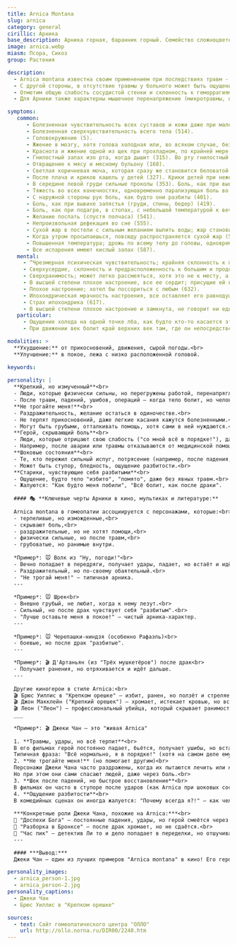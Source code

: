 ```yaml
---
title: Arnica Montana
slug: arnica
category: general
cirillic: Арника
base_description: Арника горная, баранник горный. Семейство сложноцветные 
image: arnica.webp
miasm: Псора, Сикоз
group: Растения

description: 
  - Arnica montana известна своим применением при последствиях травм -  физических (сотрясение мозга, падение с высоты, хирургическая операция) или психических (внезапное горе, разорение, испуг). Часто это травмы тупым предметом, размозжения тканей, огнестрельные ранения, открытые переломы конечностей с нагноением.
  - С другой стороны, в отсутствие травмы у больного может быть ощущение как при ушибе, вывихе, ударе, например, при аппендиците -  боль как от ушиба в подвздошной области, вынуждающая идти согнувшись.
  - Отметим общую слабость сосудистой стенки и склонность к геморрагиям -  кровотечения, гематомы, плетора, инсульт, экхимозы, петехии, расширения вен. 
  - Для Арники также характерны мышечное перенапряжение (микротравмы, надрывы мышц), растяжения связок с образованием подкожных гематом, сердечная недостаточность; гнойные процессы с запахом тухлых яиц от тела; симметричные кожные высыпания.

symptoms:
   common:
      - Болезненная чувствительность всех суставов и кожи даже при малейшем движении (спустя четыре часа) (513). 
      - Болезненная сверхчувствительность всего тела (514).
      - Головокружение (5). 
      - Жжение в мозгу, хотя голова холодная или, во всяком случае, без жара (18).
      - Краснота и жжение одной из щек при прохладном, по крайней мере без жара, теле (101). Красная опухоль правой щеки со стучащей и пощипывающей болью, опухшая губа и сильный жар в голове при нормальной температуре тела, только стопы иногда были горячими (102).
      - Гнилостный запах изо рта, когда дышит (315). Во рту гнилостный слизистый вкус (164). По утрам отрыжка c запахом тухлых яиц (спустя два часа) (182). Горькая отрыжка как будто тухлыми яйцами (спустя два часа) (183). Давится, но напрасно, позывы к рвоте ни к чему не приводят (спустя пятнадцать минут) (201). Позывы к стулу, но безуспешные (257). (Понос как бы коричневыми дрожжами) (267). Запор (268).
      - Отвращение к мясу и мясному бульону (168).
      - Светлая коричневая моча, которая сразу же становится беловатой и мутной (спустя двое суток) (289). Коричневая моча с кирпично-красным осадком (290).
      - После плача и криков кашель у детей (327). Крики детей при нежелании что-либо делать вызывают кашель (между седьмым и восьмым часом) (328). Во время дневного сна кашель оттого, что раздражено и щекочет наверху в гортани (спустя четыре часа) (325). Кашель, вызывающий ощущение, будто все ребра сломаны (333). Очень сухой кашель от раздражения в нижней части трахеи (спустя четыре часа) (323). Кашель с кровью (331).
      - В середине левой груди сильные проколы (353). Боль, как при вывихе в суставах груди и спины (365). Все суставы и связки костей и хрящей, относящихся к груди, болят, как разбитые, при движении и дыхании (359).
      - Тяжесть во всех конечностях, одновременно парализующая боль во всех суставах, как при состоянии разбитости во время движения (спустя восемь часов) (515). 
      - С наружной стороны рук боль, как будто они разбиты (401). 
      - Боль, как при вывихе запястья (груди, спины, бедер) (419). 
      - Боль, как при подагре, в стопах, с небольшой температурой к вечеру (457). К вечеру глухая, похожая на подагру боль, как при вывихе сустава большого пальца ноги, с небольшим покраснением (487).
      - Желание поспать (спустя полчаса) (541). 
      - Непроизвольная дефекация во сне (555).
      - Сухой жар в постели с сильным желанием выпить воды; жар становится невыносимым; хочется раскрыться, но когда он раскрывается, даже при малейшем движении начинается озноб (579). 
      - Когда утром просыпаешься, повсюду распространяется сухой жар (583). 
      - Повышенная температура; дрожь по всему телу до головы, одновременно жар в голове и краснота и жар на лице, при холодных руках, и ощущение разбитости в бедрах, спине и снаружи на руках (597).
      - Все испарения имеют кислый запах (587).
   mental:
     - “Чрезмерная психическая чувствительность; крайняя склонность к приятным, также как и неприятным эмоциям, без слабости или чрезмерной чувствительности тела; (в одном случае эта чрезмерная чувствительность психики наблюдалась прежде развития таковой для тела; я также видел эти два вида чувствительности, встречающейся в чередовании или одновременно)” (С. Ганеманн)
     - Сверхусердие, склонность и предрасположенность к большим и продолжительным литературным трудам, хотя нет сил выдержать это без ущерба для здоровья (623). 
     - Сверхранимость; может легко рассмеяться, хотя это не к месту, а так как ей сказали что-то неприятное, она сразу переменила настроение и разразилась громким плачем (625).
     - В высшей степени плохое настроение, все ее сердит; присущие ей веселость и доброжелательность исчезли (спустя час) (628).
     - Плохое настроение; хотел бы поссориться с любым (632).
     - Ипохондрическая мрачность настроения, все оставляет его равнодушным (618). 
     - Страх ипохондрика (617). 
     - В высшей степени плохое настроение и замкнута, не говорит ни единого слова (626).
   particular:
     - Ощущение холода на одной точке лба, как будто кто-то касается этой точки холодным большим пальцем (57).
     - При движении век болит край верхних век там, где он непосредственно соприкасается с глазным яблоком, как будто веки слишком сухие и слегка травмированы (69).

modalities: >
  **Ухудшение:** от прикосновений, движения, сырой погоды.<br>
  **Улучшение:** в покое, лежа с низко расположенной головой.

keywords: 
  
personality: |
  **Крепкий, но измученный**<br>
  - Люди, которые физически сильны, но перегружены работой, перенапряглись (например, спортсмены, рабочие, солдаты).<br>
  - После травм, падений, ушибов, операций – когда тело болит, но человек старается не показывать слабость.<br>
  **Не трогайте меня!**<br>
  - Раздражительность, желание остаться в одиночестве.<br>
  - Не терпят прикосновений, даже легкие касания кажутся болезненными.<br>
  - Могут быть грубыми, отталкивать помощь, хотя сами в ней нуждаются.<br>
  **Герой, скрывающий боль**<br>
  - Люди, которые отрицают свою слабость ("со мной всё в порядке!"), даже если серьезно пострадали.<br>
  - Например, после аварии или травмы отказываются от медицинской помощи, утверждая, что "это ерунда".<br>
  **Шоковые состояния**<br>
  - Те, кто пережил сильный испуг, потрясение (например, после падения, ДТП, избиения).<br>
  - Может быть ступор, бледность, ощущение разбитости.<br>
  **Старики, чувствующие себя разбитыми**<br>
  - Ощущение, будто тело "избито", "помято", даже без явных травм.<br>
  - Жалуются: "Как будто меня побили", "Всё болит, как после драки".
  
  #### 🎭 **Ключевые черты Арники в кино, мультиках и литературе:**
  
  Arnica montana в гомеопатии ассоциируется с персонажами, которые:<br>
  - терпеливые, но изможденные,<br>
  - скрывают боль,<br>
  - раздражительные, но не хотят помощи,<br>
  - физически сильные, но после травм,<br>
  - грубоватые, но ранимые внутри.
  
  *Пример*: 🐭 Волк из "Ну, погоди!"<br>
  - Вечно попадает в передряги, получает удары, падает, но встаёт и идёт дальше.<br>
  - Раздражительный, но по-своему обаятельный.<br>
  - "Не трогай меня!" – типичная арника.
  ---
  
  *Пример*: 🐭 Шрек<br>
  - Внешне грубый, не любит, когда к нему лезут.<br>
  - Сильный, но после драк чувствует себя "разбитым".<br>
  - "Лучше оставьте меня в покое!" – чистый арника-характер.
  ---
  
  *Пример*: 🐭 Черепашки-ниндзя (особенно Рафаэль)<br>
  - боевые, но после драк "разбитые".
  ---

  *Пример*: 🎬 Д'Артаньян (из "Трёх мушкетёров") после драк<br>
  - Получает ранения, но отряхивается и идёт дальше.
  ---
  
  Другие киногерои в стиле Arnica:<br>
  🎬 Брюс Уиллис в "Крепком орешке" – избит, ранен, но ползёт и стреляет.<br>
  🎬 Джон Макклейн ("Крепкий орешек") – хромает, истекает кровью, но всё равно спасает день.<br>
  🎬 Леон ("Леон") – профессиональный убийца, который скрывает ранимость за грубостью.
  ___
  
  *Пример*: 🎬 Джеки Чан – это "живая Arnica"
  
  1. **Травмы, удары, но всё терпит**<br>
  В его фильмах герой постоянно падает, бьётся, получает ушибы, но встаёт и идёт дальше.<br>
  Типичная фраза: "Всё нормально, я в порядке!" (хотя на самом деле ему больно).<br>
  2. **Не трогайте меня!** (но помогает другим)<br>
  Персонажи Джеки Чана часто раздражены, когда их пытаются лечить или жалеть.<br>
  Но при этом они сами спасают людей, даже через боль.<br>
  3. **Шок после падений, но быстрое восстановление**<br>
  В фильмах он часто в ступоре после ударов (как Arnica при шоковых состояниях), но через минуту уже бежит.<br>
  4. **Ощущение разбитости**<br>
  В комедийных сценах он иногда жалуется: "Почему всегда я?!" – как человек, который чувствует себя "побитым жизнью".
 
  ***Конкретные роли Джеки Чана, похожие на Arnica:***<br>
  🔹 "Доспехи Бога" – постоянные падения, удары, но герой смеётся через боль.<br>
  🔹 "Разборка в Бронксе" – после драк хромает, но не сдаётся.<br>
  🔹 "Час пик" – детектив Ли то и дело попадает в переделки, но отшучивается.
  ---

  #### ***Вывод:***
  Джеки Чан – один из лучших примеров "Arnica montana" в кино! Его герои терпят боль, скрывают слабость, раздражаются, но всё равно побеждают. Если бы гомеопатия подбирала лекарство по фильмам – ему бы прописали Arnica после каждой сцены драк! 😄

personality_images: 
  - arnica_person-1.jpg
  - arnica_person-2.jpg
personality_captions:
  - Джеки Чан
  - Брюс Уиллис в "Крепком орешке"

sources:
  - text: Сайт гомеопатического центра "ОЛЛО" 
    url: http://ollo.norna.ru/DIR00/2240.htm
---
```


